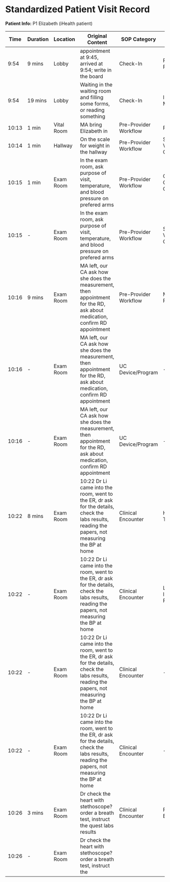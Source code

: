 # Standardized Patient Visit Record

**Patient Info:** P1 Elizabeth (iHealth patient)

| Time | Duration | Location | Original Content | SOP Category | SOP Task | Completed Checklist | Primary Role | Extra Task |
|------|----------|----------|------------------|--------------|----------|-------------------|--------------|------------|
| 9:54 | 9 mins | Lobby | appointment at 9:45, arrived at 9:54; write in the board | Check-In | Patient Registration | ☐ Arrival time recorded | Front Desk | - |
| 9:54 | 19 mins | Lobby | Waiting in the waiting room and filling some forms, or reading something | Check-In | Intake Forms Management | ☐ Forms provided onsite if needed | Patient | - |
| 10:13 | 1 min | Vital Room | MA bring Elizabeth in | Pre-Provider Workflow | Rooming | ☐ Patient called from lobby | MA | - |
| 10:14 | 1 min | Hallway | On the scale for weight in the hallway | Pre-Provider Workflow | Standard Vitals Collection | ☐ Vitals collected | MA | - |
| 10:15 | 1 min | Exam Room | In the exam room, ask purpose of visit, temperature, and blood pressure on prefered arms | Pre-Provider Workflow | Chief Complaint Capture | ☐ Open-ended question asked | MA | - |
| 10:15 | - | Exam Room | In the exam room, ask purpose of visit, temperature, and blood pressure on prefered arms | Pre-Provider Workflow | Standard Vitals Collection | ☐ Vitals collected<br>☐ Documented in EHR | MA | - |
| 10:16 | 9 mins | Exam Room | MA left, our CA ask how she does the measurement, then appointment for the RD, ask about medication, confirm RD appointment | Pre-Provider Workflow | Medication Reconciliation | ☐ Med list reviewed | CA/CM | - |
| 10:16 | - | Exam Room | MA left, our CA ask how she does the measurement, then appointment for the RD, ask about medication, confirm RD appointment | UC Device/Program | - | - | CA/CM | BP Measurement Inquiry |
| 10:16 | - | Exam Room | MA left, our CA ask how she does the measurement, then appointment for the RD, ask about medication, confirm RD appointment | UC Device/Program | - | - | CA/CM | RD Appointment Coordination |
| 10:22 | 8 mins | Exam Room | 10:22 Dr Li came into the room, went to the ER, dr ask for the details, check the labs results, reading the papers, not measuring the BP at home | Clinical Encounter | History Taking | ☐ Chief complaint reviewed<br>☐ Past medical/family/social history updated | MD/NP | - |
| 10:22 | - | Exam Room | 10:22 Dr Li came into the room, went to the ER, dr ask for the details, check the labs results, reading the papers, not measuring the BP at home | Clinical Encounter | Lab & Imaging Review | ☐ Results reviewed in EHR | MD/NP | - |
| 10:22 | - | Exam Room | 10:22 Dr Li came into the room, went to the ER, dr ask for the details, check the labs results, reading the papers, not measuring the BP at home | Clinical Encounter | - | - | MD/NP | ER Visit Review |
| 10:22 | - | Exam Room | 10:22 Dr Li came into the room, went to the ER, dr ask for the details, check the labs results, reading the papers, not measuring the BP at home | Clinical Encounter | - | - | MD/NP | Home BP Monitoring Discussion |
| 10:26 | 3 mins | Exam Room | Dr check the heart with stethoscope? order a breath test, instruct the quest labs results | Clinical Encounter | Physical Exam | ☐ Systems examined per complaint | MD/NP | - |
| 10:26 | - | Exam Room | Dr check the heart with stethoscope? order a breath test, instruct the